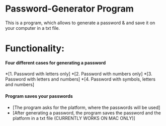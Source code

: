 # Password-Generator Program
 This is a program, which allows to generate a password & and save it on your computer in a txt file.
 
 # Functionality:
 #### Four different cases for generating a password
 *[1. Password with letters only]
 *[2. Password with numbers only]
 *[3. Password with letters and numbers]
 *[4. Password with symbols, letters and numbers]
 
#### Program saves your passwords
* [The program asks for the platform, where the passwords will be used]
* [After generating a password, the program saves the password and the platform in a txt file (CURRENTLY WORKS ON MAC ONLY)]
 
 
